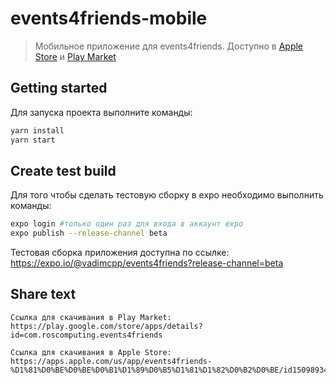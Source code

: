 # events4friends-mobile
> Мобильное приложение для events4friends. Доступно в [Apple Store](https://apps.apple.com/us/app/events4friends-%D1%81%D0%BE%D0%BE%D0%B1%D1%89%D0%B5%D1%81%D1%82%D0%B2%D0%BE/id1509893426) и [Play Market](https://play.google.com/store/apps/details?id=com.roscomputing.events4friends)

## Getting started
Для запуска проекта выполните команды:
```bash
yarn install 
yarn start
```

## Create test build 
Для того чтобы сделать тестовую сборку в expo необходимо выполнить команды:
```bash
expo login #только один раз для входа в аккаунт expo
expo publish --release-channel beta
```

Тестовая сборка приложения доступна по ссылке:
https://expo.io/@vadimcpp/events4friends?release-channel=beta

## Share text

```
Ccылка для скачивания в Play Market:
https://play.google.com/store/apps/details?id=com.roscomputing.events4friends

Ссылка для скачивания в Apple Store:
https://apps.apple.com/us/app/events4friends-%D1%81%D0%BE%D0%BE%D0%B1%D1%89%D0%B5%D1%81%D1%82%D0%B2%D0%BE/id1509893426
```
